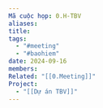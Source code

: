 ```yaml
---
Mã cuộc họp: 0.H-TBV
aliases: 
title: 
tags:
  - "#meeting"
  - "#baohiem"
date: 2024-09-16
members: 
Related: "[[0.Meeting]]"
Project:
  - "[[Dự án TBV]]"
---
```

